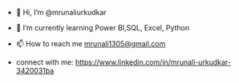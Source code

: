 - 👋 Hi, I’m @mrunaliurkudkar
- 🌱 I’m currently learning Power BI,SQL, Excel, Python
- 📫 How to reach me mrunali1305@gmail.com

- connect with me: https://www.linkedin.com/in/mrunali-urkudkar-3420031ba
